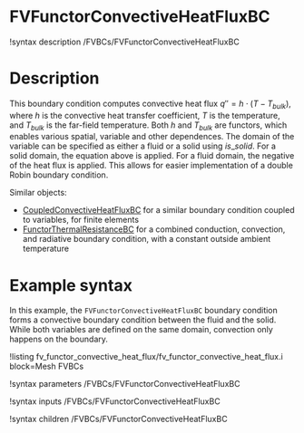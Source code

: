 # FVFunctorConvectiveHeatFluxBC

!syntax description /FVBCs/FVFunctorConvectiveHeatFluxBC

# Description

This boundary condition computes convective heat flux $q'' = h \cdot (T - T_{bulk})$, where $h$ is the convective heat transfer coefficient,
$T$ is the temperature, and $T_{bulk}$ is the far-field temperature. Both $h$ and $T_{bulk}$ are functors, which enables various spatial, variable and other dependences.
The domain of the variable can be specified as either a fluid or a solid using $is\_solid$. For a solid domain, the equation above is applied.
For a fluid domain, the negative of the heat flux is applied. This allows for easier implementation of a double Robin
boundary condition.

Similar objects:
- [CoupledConvectiveHeatFluxBC](CoupledConvectiveHeatFluxBC.md) for a similar boundary condition coupled to variables, for finite elements
- [FunctorThermalResistanceBC](FunctorThermalResistanceBC.md) for a combined conduction, convection, and radiative boundary condition, with a constant outside ambient temperature

# Example syntax

In this example, the `FVFunctorConvectiveHeatFluxBC` boundary condition forms a convective boundary condition between
the fluid and the solid. While both variables are defined on the same domain, convection only happens on the boundary.

!listing fv_functor_convective_heat_flux/fv_functor_convective_heat_flux.i block=Mesh FVBCs

!syntax parameters /FVBCs/FVFunctorConvectiveHeatFluxBC

!syntax inputs /FVBCs/FVFunctorConvectiveHeatFluxBC

!syntax children /FVBCs/FVFunctorConvectiveHeatFluxBC
